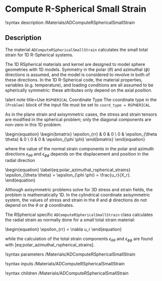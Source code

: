 # Compute R-Spherical Small Strain

!syntax description /Materials/ADComputeRSphericalSmallStrain

## Description

The material `ADComputeRSphericalSmallStrain` calculates the small total strain
for 1D R-Spherical systems.

The 1D RSpherical materials and kernel are designed to model sphere geometries
with 1D models. Symmetry in the polar ($\theta$) and azimuthal ($\phi$)
directions is assumed, and the model is considered to revolve in both of these
directions.  In the 1D R-Spherical code, the material properties, variables
(e.g. temperature), and loading conditions are all assumed to be spherically
symmetric: these attributes only depend on the axial position.

!alert note title=Use `RSPHERICAL` Coordinate Type
The coordinate type in the `[Problem]` block of the input file must be set to
`coord_type = RSPHERICAL`.

As in the plane strain and axisymmetric cases, the stress and strain tensors are
modified in the spherical problem; only the diagonal components are non-zero in
this 1D problem.

\begin{equation}
\begin{bmatrix}
\epsilon_{rr} & 0 & 0 \\
0 & \epsilon_{\theta \theta} & 0 \\
0 & 0 & \epsilon_{\phi \phi}
\end{bmatrix}
\end{equation}

where the value of the normal strain components in the polar and azimuth
directions $\epsilon_{\theta \theta}$ and $\epsilon_{\phi \phi}$ depends on the
displacement and position in the radial direction

\begin{equation}
  \label{eq:polar_azimuthal_rspherical_strains}
  \epsilon_{\theta \theta} = \epsilon_{\phi \phi} = \frac{u_r}{X_r}.
\end{equation}

Although axisymmetric problems solve for 3D stress and strain fields, the
problem is mathematically 1D. In the cylindrical coordinate axisymmetric system,
the values of stress and strain in the $\theta$ and $\phi$ directions do not
depend on the $\theta$ or $\phi$ coordinates.

The RSpherical specific `ADComputeRSphericalSmallStrain` class calculates the
radial strain as normally done for a small total strain material:

\begin{equation}
  \epsilon_{rr} = \nabla u_r
\end{equation}

while the calculation of the total strain components $\epsilon_{\theta \theta}$
and $\epsilon_{\phi \phi}$ are found with
[eq:polar_azimuthal_rspherical_strains].

!syntax parameters /Materials/ADComputeRSphericalSmallStrain

!syntax inputs /Materials/ADComputeRSphericalSmallStrain

!syntax children /Materials/ADComputeRSphericalSmallStrain
